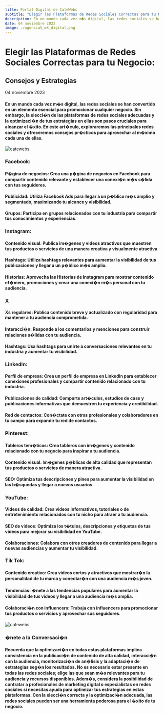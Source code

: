 ```yaml
---
title: Portal Digital de CateWebs
subtitle: "Elegir las Plataformas de Redes Sociales Correctas para tu Negocio: Consejos y Estrategias"
description: En un mundo cada vez m�s digital, las redes sociales se han convertido en un elemento esencial para promocionar cualquier negocio. Sin embargo, la elecci�n de las plataformas de redes sociales adecuadas y la optimizaci�n de tus estrategias en ellas son pasos cruciales para alcanzar el �xito. En este art�culo, exploraremos las principales redes sociales y ofreceremos consejos pr�cticos para aprovechar al m�ximo cada una de ellas.
date: 04 noviembre 2023
image: ./agencia5_mk_digital.png
---
```


# Elegir las Plataformas de Redes Sociales Correctas para tu Negocio: 
## Consejos y Estrategias

04 noviembre 2023


#### En un mundo cada vez m�s digital, las redes sociales se han convertido en un elemento esencial para promocionar cualquier negocio. Sin embargo, la elecci�n de las plataformas de redes sociales adecuadas y la optimizaci�n de tus estrategias en ellas son pasos cruciales para alcanzar el �xito. En este art�culo, exploraremos las principales redes sociales y ofreceremos consejos pr�cticos para aprovechar al m�ximo cada una de ellas.

![catewebs](./agencia4_mk_digital.png)

### Facebook:

#### P�gina de negocios: Crea una p�gina de negocios en Facebook para compartir contenido relevante y establecer una conexi�n m�s s�lida con tus seguidores.
#### Publicidad: Utiliza Facebook Ads para llegar a un p�blico m�s amplio y segmentado, maximizando tu alcance y visibilidad.
#### Grupos: Participa en grupos relacionados con tu industria para compartir tus conocimientos y experiencias.

### Instagram:

#### Contenido visual: Publica im�genes y videos atractivos que muestren tus productos o servicios de una manera creativa y visualmente atractiva.
#### Hashtags: Utiliza hashtags relevantes para aumentar la visibilidad de tus publicaciones y llegar a un p�blico m�s amplio.
#### Historias: Aprovecha las Historias de Instagram para mostrar contenido ef�mero, promociones y crear una conexi�n m�s personal con tu audiencia.

### X

#### Xs regulares: Publica contenido breve y actualizado con regularidad para mantener a tu audiencia comprometida.
#### Interacci�n: Responde a los comentarios y menciones para construir relaciones s�lidas con tu audiencia.
#### Hashtags: Usa hashtags para unirte a conversaciones relevantes en tu industria y aumentar tu visibilidad.

### LinkedIn:

#### Perfil de empresa: Crea un perfil de empresa en LinkedIn para establecer conexiones profesionales y compartir contenido relacionado con tu industria.
#### Publicaciones de calidad: Comparte art�culos, estudios de caso y publicaciones informativas que demuestren tu experiencia y credibilidad.
#### Red de contactos: Con�ctate con otros profesionales y colaboradores en tu campo para expandir tu red de contactos.

### Pinterest:

#### Tableros tem�ticos: Crea tableros con im�genes y contenido relacionado con tu negocio para inspirar a tu audiencia.
#### Contenido visual: Im�genes p�blicas de alta calidad que representan tus productos o servicios de manera atractiva.
#### SEO: Optimiza tus descripciones y pines para aumentar la visibilidad en las b�squedas y llegar a nuevos usuarios.

### YouTube:

#### Videos de calidad: Crea videos informativos, tutoriales o de entretenimiento relacionados con tu nicho para atraer a tu audiencia.
#### SEO de videos: Optimiza los t�tulos, descripciones y etiquetas de tus videos para mejorar su visibilidad en YouTube.
#### Colaboraciones: Colabora con otros creadores de contenido para llegar a nuevas audiencias y aumentar tu visibilidad.

### Tik Tok:

#### Contenido creativo: Crea videos cortos y atractivos que mostrar�n la personalidad de tu marca y conectar�n con una audiencia m�s joven.
#### Tendencias: �nete a las tendencias populares para aumentar la visibilidad de tus videos y llegar a una audiencia m�s amplia.
#### Colaboraci�n con influencers: Trabaja con influencers para promocionar tus productos o servicios y aprovechar sus seguidores.

![catewebs](./agencia6_mk_digital.png)

### �nete a la Conversaci�n

#### Recuerda que la optimizaci�n en todas estas plataformas implica consistencia en la publicaci�n de contenido de alta calidad, interacci�n con la audiencia, monitorizaci�n de an�lisis y la adaptaci�n de estrategias seg�n los resultados. No es necesario estar presente en todas las redes sociales; elige las que sean m�s relevantes para tu audiencia y recursos disponibles. Adem�s, considera la posibilidad de contratar a profesionales de marketing digital o especialistas en redes sociales si necesitas ayuda para optimizar tus estrategias en estas plataformas. Con la elecci�n correcta y la optimizaci�n adecuada, las redes sociales pueden ser una herramienta poderosa para el �xito de tu negocio.
